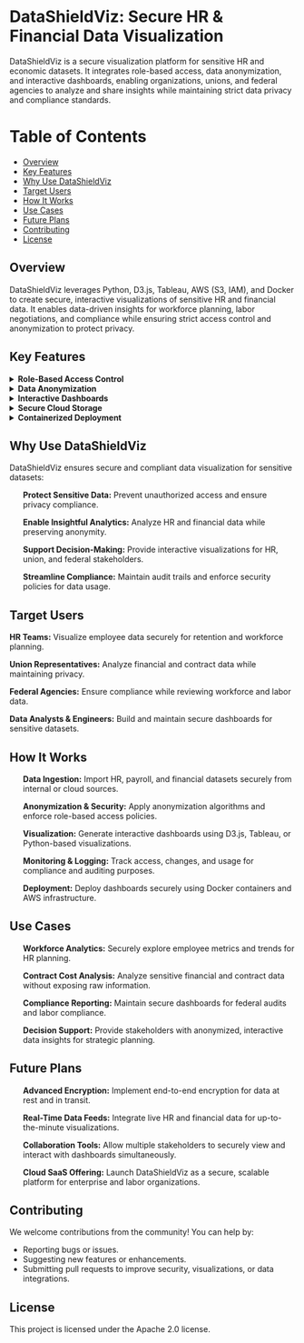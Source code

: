 # DataShieldViz: Secure HR & Financial Data Visualization  

DataShieldViz is a secure visualization platform for sensitive HR and economic datasets. It integrates role-based access, data anonymization, and interactive dashboards, enabling organizations, unions, and federal agencies to analyze and share insights while maintaining strict data privacy and compliance standards.

# Table of Contents
- [Overview](#overview)
- [Key Features](#key-features)
- [Why Use DataShieldViz](#why-use-datashieldviz)
- [Target Users](#target-users)
- [How It Works](#how-it-works)
- [Use Cases](#use-cases)
- [Future Plans](#future-plans)
- [Contributing](#contributing)
- [License](#license)

## Overview
DataShieldViz leverages Python, D3.js, Tableau, AWS (S3, IAM), and Docker to create secure, interactive visualizations of sensitive HR and financial data. It enables data-driven insights for workforce planning, labor negotiations, and compliance while ensuring strict access control and anonymization to protect privacy.

## Key Features

<details>
  <summary><b>Role-Based Access Control</b></summary>
  <ul>Restrict data access based on user roles to ensure only authorized personnel can view sensitive information.</ul>
</details>

<details>
  <summary><b>Data Anonymization</b></summary>
  <ul>Automatically anonymizes sensitive data to protect employee or financial information.</ul>
</details>

<details>
  <summary><b>Interactive Dashboards</b></summary>
  <ul>Create dynamic visualizations and dashboards for HR metrics, contract analysis, and financial data trends.</ul>
</details>

<details>
  <summary><b>Secure Cloud Storage</b></summary>
  <ul>Store and manage data securely using AWS S3 with fine-grained IAM policies.</ul>
</details>

<details>
  <summary><b>Containerized Deployment</b></summary>
  <ul>Deploy dashboards and services securely using Docker to isolate environments and simplify scaling.</ul>
</details>

## Why Use DataShieldViz
DataShieldViz ensures secure and compliant data visualization for sensitive datasets:

<ol><b>Protect Sensitive Data:</b> Prevent unauthorized access and ensure privacy compliance.</ol>
<ol><b>Enable Insightful Analytics:</b> Analyze HR and financial data while preserving anonymity.</ol>
<ol><b>Support Decision-Making:</b> Provide interactive visualizations for HR, union, and federal stakeholders.</ol>
<ol><b>Streamline Compliance:</b> Maintain audit trails and enforce security policies for data usage.</ol>

## Target Users
<b>HR Teams:</b> Visualize employee data securely for retention and workforce planning.  

<b>Union Representatives:</b> Analyze financial and contract data while maintaining privacy.  

<b>Federal Agencies:</b> Ensure compliance while reviewing workforce and labor data.  

<b>Data Analysts & Engineers:</b> Build and maintain secure dashboards for sensitive datasets.

## How It Works
<ol><b>Data Ingestion:</b> Import HR, payroll, and financial datasets securely from internal or cloud sources.</ol>
<ol><b>Anonymization & Security:</b> Apply anonymization algorithms and enforce role-based access policies.</ol>
<ol><b>Visualization:</b> Generate interactive dashboards using D3.js, Tableau, or Python-based visualizations.</ol>
<ol><b>Monitoring & Logging:</b> Track access, changes, and usage for compliance and auditing purposes.</ol>
<ol><b>Deployment:</b> Deploy dashboards securely using Docker containers and AWS infrastructure.</ol>

## Use Cases
<ol><b>Workforce Analytics:</b> Securely explore employee metrics and trends for HR planning.</ol>
<ol><b>Contract Cost Analysis:</b> Analyze sensitive financial and contract data without exposing raw information.</ol>
<ol><b>Compliance Reporting:</b> Maintain secure dashboards for federal audits and labor compliance.</ol>
<ol><b>Decision Support:</b> Provide stakeholders with anonymized, interactive data insights for strategic planning.</ol>

## Future Plans
<ol><b>Advanced Encryption:</b> Implement end-to-end encryption for data at rest and in transit.</ol>
<ol><b>Real-Time Data Feeds:</b> Integrate live HR and financial data for up-to-the-minute visualizations.</ol>
<ol><b>Collaboration Tools:</b> Allow multiple stakeholders to securely view and interact with dashboards simultaneously.</ol>
<ol><b>Cloud SaaS Offering:</b> Launch DataShieldViz as a secure, scalable platform for enterprise and labor organizations.</ol>

## Contributing
We welcome contributions from the community! You can help by:

- Reporting bugs or issues.
- Suggesting new features or enhancements.
- Submitting pull requests to improve security, visualizations, or data integrations.

## License
This project is licensed under the Apache 2.0 license.

